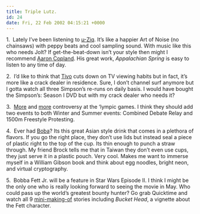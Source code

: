 ```yaml
---
title: Triple Lutz.
id: 24
date: Fri, 22 Feb 2002 04:15:21 +0000
---
```


1.  Lately I’ve been listening to [µ-Ziq](http://www.amazon.com/exec/obidos/ASIN/B000003RYX/qid=1014350864/sr=1-2/ref=sr_1_2/103-3882766-2288613). It’s like a happier Art of Noise (no chainsaws) with peppy beats and cool sampling sound. With music like this who needs Jolt? If get-the-beat-down isn’t your style then might I recommend [Aaron Copland](http://search.yahoo.com/bin/search?p=Aaron+Copland). His great work, *Appalachian Spring* is easy to listen to any time of day.  

2.  I’d like to think that [Tivo](http://www.tivo.com) cuts down on TV viewing habits but in fact, it’s more like a crack dealer in residence. Sure, I don’t channel surf anymore but I gotta watch all three Simpson’s re-runs on daily basis. I would have bought the Simpson’s: Season I <span class="caps">DVD</span> but with my crack dealer who needs it?  

3.  [More](http://dailynews.yahoo.com/h/ap/20020221/sp/oly_olympics_rdp_143.html) and [more](http://dailynews.yahoo.com/h/ap/20020221/ts/oly_russian_threats_3.html) controversy at the ‘lympic games. I think they should add two events to both Winter and Summer events: Combined Debate Relay and 1500m Freestyle Protesting.  

4.  Ever had [Boba](http://www.bubbleteaonline.com/)? Its this great Asian style drink that comes in a plethora of flavors. If you go the right place, they don’t use lids but instead seal a piece of plastic right to the top of the cup. Its thin enough to punch a straw through. My friend Brock tells me that in Taiwan they don’t even use cups, they just serve it in a plastic pouch. Very cool. Makes me want to immerse myself in a William Gibson book and think about egg noodles, bright neon, and virtual cryptography.  

5.  Bobba Fett Jr. will be a feature in Star Wars Episode II. I think I might be the only one who is really looking forward to seeing the movie in May. Who could pass up the world’s greatest bounty hunter? Go grab Quicktime and watch all 9 [mini-making-of](http://www.starwars.comepisode-ii/video) stories including *Bucket Head*, a vignette about the Fett character.





